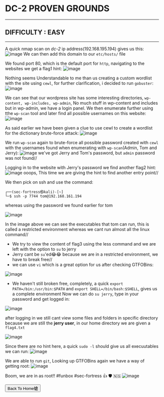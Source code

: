 
# DC-2 PROVEN GROUNDS
***
## DIFFICULTY : EASY
***
A quick nmap scan on *dc-2* ip address(192.168.195.194) gives us this:
![image](https://sec-fortress.github.io/posts/pg/images/dc1.png)
We can then add this domain to our `etc/hosts/` file

We found port 80, which is the default port for `http`, navigating to the websites we get a flag1 hint:
![image](../images/Screenshot_2023-06-09_15_06_16.png)

Nothing seems Understandable to me than us creating a custom wordlist with the site using `cewl`, for further clarification, i decided to run `gobuster`:
![image](../images/dc2.png)

We can see that our wordpress site has some interesting directories, `wp-content, wp-includes, wp-admin`, No much stuff in wp-content and includes but in wp-admin, we have a login panel. We then enumerate further using tthe `wp-scan` tool and later find all possible usernames on this website:
![image](../images/dc3.png)

As said earlier we have been given a clue to use cewl to create a wordlist for the dictionary brute-force attack:
![image](../images/dc4.png)

We run `wp-scan` again to brute-force all possible password created with `cewl` with the usernames found when enumerating with `wp-scan`(Admin, Tom and Jerry):
![image](../images/dc5.png)
we've got Jerry and Tom's password, but `admin` password was not found//

Logging in to the website with Jerry's password we find another flag2 hint:
![image](../images/Screenshot_2023-06-09_15_11_31.png)
ooops, This time we are giving the hint to find another entry point//

We then pick on ssh and use the command:
```
┌──(sec-fortress㉿kali)-[~]
└─$ ssh -p 7744 tom@192.168.161.194
```
whereas using the password we found earlier for tom

![image](../images/dc6.png)

In the image above we can see the executables that tom can run, this is called a restricted environment whereas we cant run almost all the linux command//
* We try to view the content of flag3 using the less command and we are left with the option to `su` to jerry
* Jerry cant be `su`'ed😂😂 because we are in a restricted environment, we have to break free//
* we can use `vi` which is a great option for us after checking GTFOBins:

![image](../images/dc7.png)

* We haven't still broken free, completely, a quick `export PATH=/bin:/usr/bin:$PATH` and `export SHELL=/bin/bash:$SHELL`, gives us a complete environment
Now we can do `su jerry`, type in your password and get logged in:

![image](../images/dc8.png)

after logging in we still cant view some files and folders in specific directory because we are still the **jerry user**, in our home directory we are given a `flag4.txt`

![image](../images/dc.png)

Since there are no hint here, a quick `sudo -l` should give us all execuutables we can run:
![image](../images/last.png)

We are able to run `git`, Looking up GTFOBins again we have a way of getting root:
![image](../images/dc10.png)

Boom, we are in as root!! #funbox #sec-fortress 👍 🛡️ 🇳🇬
![image](../images/goat.png)

<button onclick="window.location.href='https://sec-fortress.github.io';">Back To Home螥</button>
